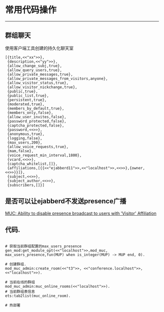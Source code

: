 # 常用代码操作

-------------------------------------------------------------------------------

## 群组聊天

使用客户端工具创建的持久化聊天室

```
[{title,<<"xx">>},
 {description,<<"yy">>},
 {allow_change_subj,true},
 {allow_query_users,true},
 {allow_private_messages,true},
 {allow_private_messages_from_visitors,anyone},
 {allow_visitor_status,true},
 {allow_visitor_nickchange,true},
 {public,true},
 {public_list,true},
 {persistent,true},
 {moderated,true},
 {members_by_default,true},
 {members_only,false},
 {allow_user_invites,false},
 {password_protected,false},
 {captcha_protected,false},
 {password,<<>>},
 {anonymous,true},
 {logging,false},
 {max_users,200},
 {allow_voice_requests,true},
 {mam,false},
 {voice_request_min_interval,1800},
 {vcard,<<>>},
 {captcha_whitelist,[]},
 {affiliations,[{{<<"ejabberd11">>,<<"localhost">>,<<>>},{owner,<<>>}}]},
 {subject,<<>>},
 {subject_author,<<>>},
 {subscribers,[]}]
```

## 是否可以让ejabberd不发送presence广播

[MUC: Ability to disable presence broadcast to users with 'Visitor' Affiliation](https://www.ejabberd.im/node/5055)


## 代码.

```

# 获取当前群组配置的max_users_presence
gen_mod:get_module_opt(<<"localhost">>,mod_muc, max_users_presence,fun(MUP) when is_integer(MUP) -> MUP end, 0).

# 创建群组.
mod_muc_admin:create_room(<<"t3">>, <<"conference.localhost">>, <<"localhost">>).

# 当前在线的群组
mod_muc_admin:muc_online_rooms(<<"localhost">>).
# 当前群组表信息
ets:tab2list(muc_online_room).

# 热部署

```
